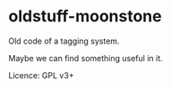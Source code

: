 # oldstuff-moonstone
Old code of a tagging system.

Maybe we can find something useful in it.

Licence: GPL v3+

